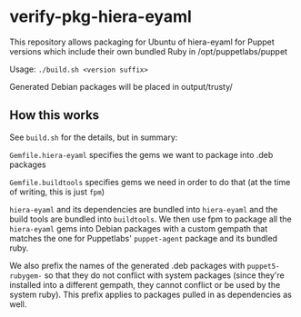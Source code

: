 # verify-pkg-hiera-eyaml

This repository allows packaging for Ubuntu of hiera-eyaml for Puppet versions
which include their own bundled Ruby in /opt/puppetlabs/puppet

Usage: `./build.sh <version suffix>`

Generated Debian packages will be placed in output/trusty/

## How this works

See `build.sh` for the details, but in summary:

`Gemfile.hiera-eyaml` specifies the gems we want to package into .deb packages

`Gemfile.buildtools` specifies gems we need in order to do that (at the time of
writing, this is just `fpm`)

`hiera-eyaml` and its dependencies are bundled into `hiera-eyaml` and the build
tools are bundled into `buildtools`. We then use fpm to package all the
`hiera-eyaml` gems into Debian packages with a custom gempath that matches the
one for Puppetlabs' `puppet-agent` package and its bundled ruby.

We also prefix the names of the generated .deb packages with `puppet5-rubygem-`
so that they do not conflict with system packages (since they're installed into
a different gempath, they cannot conflict or be used by the system ruby). This
prefix applies to packages pulled in as dependencies as well.
